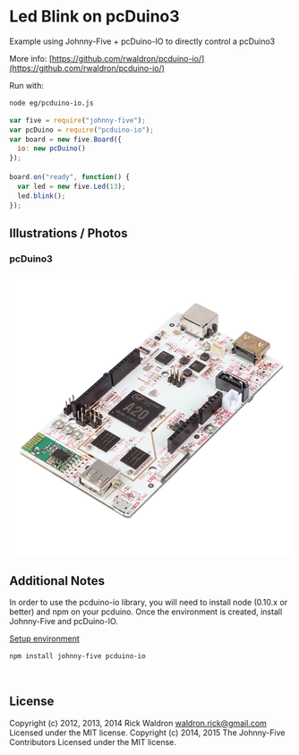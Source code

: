 <!--remove-start-->

# Led Blink on pcDuino3


Example using Johnny-Five + pcDuino-IO to directly control a pcDuino3



More info: [https://github.com/rwaldron/pcduino-io/](https://github.com/rwaldron/pcduino-io/)


Run with:
```bash
node eg/pcduino-io.js
```

<!--remove-end-->

```javascript
var five = require("johnny-five");
var pcDuino = require("pcduino-io");
var board = new five.Board({
  io: new pcDuino()
});

board.on("ready", function() {
  var led = new five.Led(13);
  led.blink();
});


```


## Illustrations / Photos


### pcDuino3



![docs/images/pcduino.jpg](images/pcduino.jpg)  





## Additional Notes


In order to use the pcduino-io library, you will need to install node (0.10.x or better)
and npm on your pcduino. Once the environment is created, install Johnny-Five and pcDuino-IO.

[Setup environment](https://github.com/rwaldron/pcduino-io#install-a-compatible-version-of-nodenpm)

```sh
npm install johnny-five pcduino-io
```





&nbsp;

<!--remove-start-->

## License
Copyright (c) 2012, 2013, 2014 Rick Waldron <waldron.rick@gmail.com>
Licensed under the MIT license.
Copyright (c) 2014, 2015 The Johnny-Five Contributors
Licensed under the MIT license.

<!--remove-end-->
